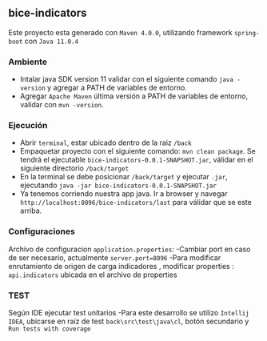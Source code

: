 ## bice-indicators

Este proyecto esta generado con `Maven 4.0.0`, utilizando framework `spring-boot` con `Java 11.0.4`


### Ambiente
		
- Intalar java SDK version 11 validar con el siguiente comando `java -version` y agregar a PATH de variables de entorno.
- Agregar `Apache Maven` última versión a PATH de variables de entorno, validar con `mvn -version`.

### Ejecución
		
- Abrir `terminal`, estar ubicado dentro de la raiz `/back`	
- Empaquetar proyecto con el siguiente comando: `mvn clean package`. Se tendrá el ejecutable `bice-indicators-0.0.1-SNAPSHOT.jar`, válidar en el siguiente directorio `/back/target`	
- En la terminal se debe posicionar `/back/target` y ejecutar `.jar`, ejecutando `java -jar bice-indicators-0.0.1-SNAPSHOT.jar`
- Ya tenemos corriendo nuestra app java. Ir a browser y navegar `http://localhost:8096/bice-indicators/last` para válidar que se este arriba.


### Configuraciones

Archivo de configuracion `application.properties`:
-Cambiar port en caso de ser necesario, actualmente `server.port=8096`
-Para modificar enrutamiento de origen de carga indicadores , modificar properties : `api.indicators` ubicada en el archivo de properties

### TEST

Según IDE ejecutar test unitarios
-Para este desarrollo se utilizo `Intellij IDEA`, ubicarse en raíz de test `back\src\test\java\cl`, botón secundario y `Run tests with coverage`